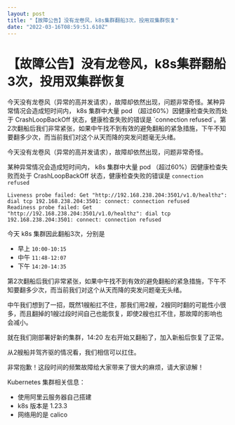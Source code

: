 ```yaml
---
layout: post
title: "【故障公告】没有龙卷风，k8s集群翻船3次，投用双集群恢复"
date: "2022-03-16T08:59:51.610Z"
---
```

【故障公告】没有龙卷风，k8s集群翻船3次，投用双集群恢复
=============================

今天没有龙卷风（异常的高并发请求），故障却依然出现，问题非常奇怪。某种异常情况会造成短时间内， k8s 集群中大量 pod （超过60%）因健康检查失败而处于 CrashLoopBackOff 状态，健康检查失败的错误是 \`connection refused\`。第2次翻船后我们非常紧张，如果中午找不到有效的避免翻船的紧急措施，下午不知要翻多少次，而当前我们对这个从天而降的突发问题毫无头绪。

今天没有龙卷风（异常的高并发请求），故障却依然出现，问题非常奇怪。

某种异常情况会造成短时间内， k8s 集群中大量 pod （超过60%）因健康检查失败而处于 CrashLoopBackOff 状态，健康检查失败的错误是 `connection refused`

    Liveness probe failed: Get "http://192.168.238.204:3501/v1.0/healthz": dial tcp 192.168.238.204:3501: connect: connection refused
    Readiness probe failed: Get "http://192.168.238.204:3501/v1.0/healthz": dial tcp 192.168.238.204:3501: connect: connection refused
    

今天 k8s 集群因此翻船3次，分别是

*   早上 `10:00-10:15`
*   中午 `11:48-12:07`
*   下午 `14:20-14:35`

第2次翻船后我们非常紧张，如果中午找不到有效的避免翻船的紧急措施，下午不知要翻多少次，而当前我们对这个从天而降的突发问题毫无头绪。

中午我们想到了一招，既然1艘船扛不住，那我们用2艘，2艘同时翻的可能性小很多，而且翻掉的1艘过段时间自己也能恢复，即使2艘也扛不住，那故障的影响也会减小。

就在我们刚部署好新的集群，14:20 左右开始又翻船了，加入新船后恢复了正常。

从2艘船并驾齐驱的情况看，我们相信可以扛住。

非常抱歉！这段时间的频繁故障给大家带来了很大的麻烦，请大家谅解！

Kubernetes 集群相关信息：

*   使用阿里云服务器自己搭建
*   k8s 版本是 1.23.3
*   网络用的是 calico